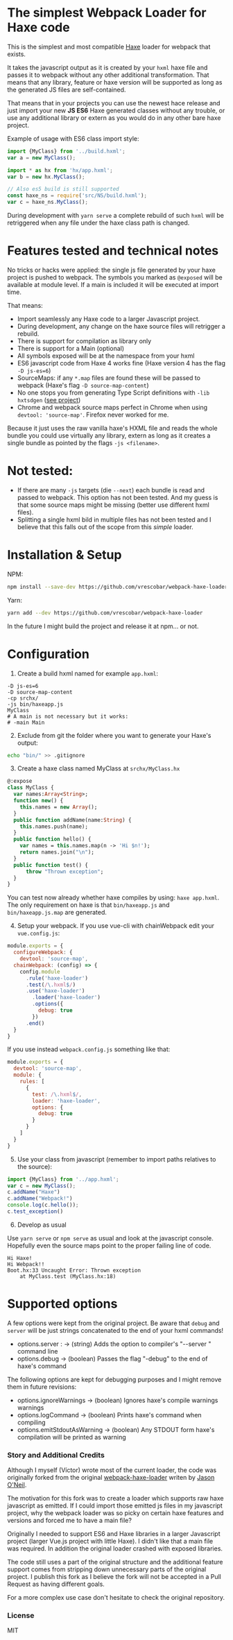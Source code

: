 # The simplest Webpack Loader for Haxe code

This is the simplest and most compatible [Haxe](https://haxe.org) loader for webpack that exists.

It takes the javascript output as it is created by your `hxml` haxe file and passes it to webpack without any other additional transformation. That means that any library, feature or haxe version will be supported as 
long as the generated JS files are self-contained.

That means that in your projects you can use the newest hace release and just import your
new **JS ES6** Haxe generated classes without any trouble, or use any additional library or extern
as you would do in any other bare haxe project.

Example of usage with ES6 class import style:

```js
import {MyClass} from '../build.hxml'; 
var a = new MyClass();

import * as hx from 'hx/app.hxml'; 
var b = new hx.MyClass();

// Also es5 build is still supported
const haxe_ns = require('src/NS/build.hxml'); 
var c = haxe_ns.MyClass();
```

During development with `yarn serve` a complete rebuild of such `hxml` will be retriggered when any file
under the haxe class path is changed.


# Features tested and technical notes

No tricks or hacks were applied: the single js file generated by your haxe project is pushed to webpack.
The symbols you marked as `@exposed` will be available at module level. If a main is included it will be
executed at import time.

That means:
- Import seamlessly any Haxe code to a larger Javascript project.
- During development, any change on the haxe source files will retrigger a rebuild.
- There is support for compilation as library only
- There is support for a Main (optional)
- All symbols exposed will be at the namespace from your hxml
- ES6 javascript code from Haxe 4 works fine (Haxe version 4 has the flag `-D js-es=6`)
- SourceMaps: if any `*.map` files are found these will be passed to webpack (Haxe's flag `-D source-map-content`)
- No one stops you from generating Type Script definitions with `-lib hxtsdgen` ([see project](https://github.com/nadako/hxtsdgen))
- Chrome and webpack source maps perfect in Chrome when using `devtool: 'source-map'`. Firefox never worked for me.

Because it just uses the raw vanilla haxe's HXML file and reads the whole bundle you could
use virtually any library, extern as long as it creates a single bundle as pointed by the flags `-js <filename>`.

# Not tested:
- If there are many `-js` targets (die `--next`) each bundle is read and passed to webpack. This option has not been tested. And my guess is that some source maps might be missing (better use different hxml files).
- Splitting a single hxml bild in multiple files has not been tested and I believe that this falls out of the scope from this *simple* loader.

# Installation & Setup

NPM:

```bash
npm install --save-dev https://github.com/vrescobar/webpack-haxe-loader
```

Yarn:
```bash
yarn add --dev https://github.com/vrescobar/webpack-haxe-loader
```

In the future I might build the project and release it at npm... or not.

# Configuration

1. Create a build hxml named for example `app.hxml`:

```hxml
-D js-es=6
-D source-map-content
-cp srchx/
-js bin/haxeapp.js
MyClass
# A main is not necessary but it works:
# -main Main 
```

2. Exclude from git the folder where you want to generate your Haxe's output:

```bash
echo "bin/" >> .gitignore
```

3. Create a haxe class named MyClass at `srchx/MyClass.hx`

```haxe
@:expose
class MyClass {
  var names:Array<String>;
  function new() {
    this.names = new Array();
  }
  public function addName(name:String) {
    this.names.push(name);
  }
  public function hello() {
    var names = this.names.map(n -> 'Hi $n!');
    return names.join("\n");
  }
  public function test() {
	  throw "Thrown exception";
  }
}
```

You can test now already whether haxe compiles by using: `haxe app.hxml`.
The only requirement on haxe is that `bin/haxeapp.js` and `bin/haxeapp.js.map` are generated.

4. Setup your webpack.
If you use vue-cli with chainWebpack edit your `vue.config.js`:
```js
module.exports = {
  configureWebpack: {
    devtool: 'source-map',
  chainWebpack: (config) => {
    config.module
      .rule('haxe-loader')
      .test(/\.hxml$/)
      .use('haxe-loader')
        .loader('haxe-loader')
        .options({
          debug: true
        })
      .end()
  }
}
```

If you use instead `webpack.config.js` something like that:

```js
module.exports = {
  devtool: 'source-map',
  module: {
    rules: [
      {
        test: /\.hxml$/,
        loader: 'haxe-loader',
        options: {
          debug: true
        }
      }
    ]
  }
}
```

5. Use your class from javascript (remember to import paths relatives to the source):
```js
import {MyClass} from '../app.hxml';
var c = new MyClass();
c.addName("Haxe")
c.addName("Webpack!")
console.log(c.hello());
c.test_exception()

```

6. Develop as usual

Use `yarn serve` or `npm serve` as usual and look at the javascript console.
   Hopefully even the source maps point to the proper failing line of code.

```
Hi Haxe!
Hi Webpack!!
Boot.hx:33 Uncaught Error: Thrown exception
    at MyClass.test (MyClass.hx:18)
```

# Supported options
A few options were kept from the original project.
Be aware that `debug` and `server` will be just strings concatenated to the end of your hxml commands!

  - options.server : -> (string) Adds the option to compiler's "--server <variable>" command line
  - options.debug -> (boolean) Passes the flag "-debug" to the end of haxe's command

  The following options are kept for debugging purposes and I might remove them in future revisions:
  - options.ignoreWarnings -> (boolean) Ignores haxe's compile warnings warnings
  - options.logCommand -> (boolean) Prints haxe's command when compiling
  - options.emitStdoutAsWarning -> (boolean) Any STDOUT form haxe's compilation will be printed as warning


### Story and Additional Credits

Although I myself (Víctor) wrote most of the current loader, the code was originally forked from the original [webpack-haxe-loader](https://github.com/jasononeil/webpack-haxe-loader) writen by [Jason O'Neil](https://github.com/jasononeil).

The motivation for this fork was to create a loader which supports raw haxe javascript as emitted. If I could import those emitted js files in my javascript project, why the webpack loader was so picky on certain haxe features and versions and forced me to have a main file?

Originally I needed to support ES6 and Haxe libraries in a larger Javascript project (larger Vue.js project with little Haxe). I didn't like that a main file was required. In addition the original loader crashed with exposed libraries.

The code still uses a part of the original structure and the additional feature support comes from stripping down unnecessary parts of the original project. I publish this fork as I believe the fork will not be accepted in a Pull Request as having different goals.

For a more complex use case don't hesitate to check the original repository.

### License

MIT
